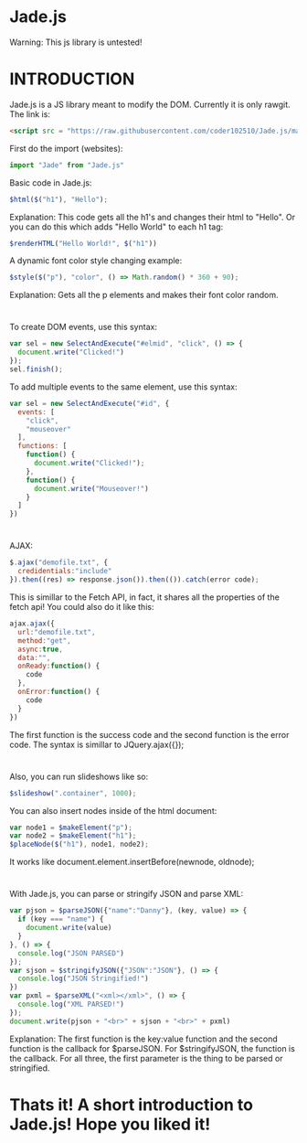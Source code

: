 # Jade.js
Warning: This js library is untested!
#
#
# INTRODUCTION
Jade.js is a JS library meant to modify the DOM.
Currently it is only rawgit. The link is:
```html
<script src = "https://raw.githubusercontent.com/coder102510/Jade.js/master/Jade.js"></script>
```
First do the import (websites):
```javascript
import "Jade" from "Jade.js"
```
Basic code in Jade.js:
```javascript
$html($("h1"), "Hello");
```
Explanation: This code gets all the h1's and changes their html to "Hello". Or you can do this which adds "Hello World" to each h1 tag:
```javascript
$renderHTML("Hello World!", $("h1"))
```
A dynamic font color style changing example:
```javascript
$style($("p"), "color", () => Math.random() * 360 + 90);
```
Explanation: Gets all the p elements and makes their font color random.
#
To create DOM events, use this syntax:
```javascript
var sel = new SelectAndExecute("#elmid", "click", () => {
  document.write("Clicked!")
});
sel.finish();
```
To add multiple events to the same element, use this syntax:
```javascript
var sel = new SelectAndExecute("#id", {
  events: [
    "click",
    "mouseover"
  ], 
  functions: [
    function() {
      document.write("Clicked!");
    }, 
    function() {
      document.write("Mouseover!")
    }
  ]
})
```
#
AJAX: 
```javascript
$.ajax("demofile.txt", {
  credidentials:"include"
}).then((res) => response.json()).then(()).catch(error code);
```
This is simillar to the Fetch API, in fact, it shares all the properties of the fetch api! You could also do it like this:
```javascript
ajax.ajax({
  url:"demofile.txt",
  method:"get",
  async:true,
  data:"",
  onReady:function() {
    code
  },
  onError:function() {
    code
  }
})
```
The first function is the success code and the second function is the error code. The syntax is simillar to JQuery.ajax({}); 
#
Also, you can run slideshows like so:
```javascript
$slideshow(".container", 1000);
```
You can also insert nodes inside of the html document:
```javascript
var node1 = $makeElement("p");
var node2 = $makeElement("h1");
$placeNode($("h1"), node1, node2);
```
It works like document.element.insertBefore(newnode, oldnode);
#
With Jade.js, you can parse or stringify JSON and parse XML:
```javascript
var pjson = $parseJSON({"name":"Danny"}, (key, value) => {
  if (key === "name") {
    document.write(value)
  }
}, () => {
  console.log("JSON PARSED")
});
var sjson = $stringifyJSON({"JSON":"JSON"}, () => {
  console.log("JSON Stringified!")
})
var pxml = $parseXML("<xml></xml>", () => {
  console.log("XML PARSED!")
});
document.write(pjson + "<br>" + sjson + "<br>" + pxml)
```
Explanation: The first function is the key:value function and the second function is the callback for $parseJSON. For $stringifyJSON, the function is the callback. For all three, the first parameter is the thing to be parsed or stringified.
#
#
# Thats it! A short introduction to Jade.js! Hope you liked it!
